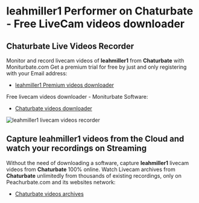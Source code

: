 # leahmiller1 Performer on Chaturbate - Free LiveCam videos downloader

## Chaturbate Live Videos Recorder

Monitor and record livecam videos of **leahmiller1** from **Chaturbate** with Moniturbate.com
Get a premium trial for free by just and only registering with your Email address:
* [leahmiller1 Premium videos downloader](https://moniturbate.com/request-demo-licence-key.html)

Free livecam videos downloader - Moniturbate Software:
* [Chaturbate videos downloader](https://moniturbate.com/moniturbate-download-software.html)

![leahmiller1 livecam videos recorder](https://peachurnet.com/templates/moniturbate-software.png)


## Capture leahmiller1 videos from the Cloud and watch your recordings on Streaming

Without the need of downloading a software, capture **leahmiller1** livecam videos from **Chaturbate** 100% online.
Watch Livecam archives from **Chaturbate** unlimitedly from thousands of existing recordings, only on Peachurbate.com and its websites network:
* [Chaturbate videos archives](https://peachurnet.com/)